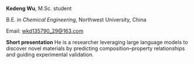 **Kedeng Wu**, M.Sc. student

B.E. in *Chemical Engineering*, Northwest University, China

Email: <wkd135790_29@163.com>

**Short presentation** He is a researcher leveraging large language models to discover novel materials by predicting composition–property relationships and guiding experimental validation.
